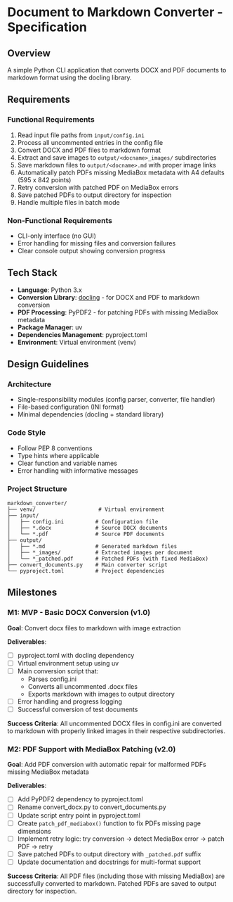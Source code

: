 # Document to Markdown Converter - Specification

## Overview
A simple Python CLI application that converts DOCX and PDF documents to markdown format using the docling library.

## Requirements

### Functional Requirements
1. Read input file paths from `input/config.ini`
2. Process all uncommented entries in the config file
3. Convert DOCX and PDF files to markdown format
4. Extract and save images to `output/<docname>_images/` subdirectories
5. Save markdown files to `output/<docname>.md` with proper image links
6. Automatically patch PDFs missing MediaBox metadata with A4 defaults (595 x 842 points)
7. Retry conversion with patched PDF on MediaBox errors
8. Save patched PDFs to output directory for inspection
9. Handle multiple files in batch mode

### Non-Functional Requirements
- CLI-only interface (no GUI)
- Error handling for missing files and conversion failures
- Clear console output showing conversion progress

## Tech Stack

- **Language**: Python 3.x
- **Conversion Library**: [docling](https://github.com/docling-project/docling) - for DOCX and PDF to markdown conversion
- **PDF Processing**: PyPDF2 - for patching PDFs with missing MediaBox metadata
- **Package Manager**: uv
- **Dependencies Management**: pyproject.toml
- **Environment**: Virtual environment (venv)

## Design Guidelines

### Architecture
- Single-responsibility modules (config parser, converter, file handler)
- File-based configuration (INI format)
- Minimal dependencies (docling + standard library)

### Code Style
- Follow PEP 8 conventions
- Type hints where applicable
- Clear function and variable names
- Error handling with informative messages

### Project Structure
```
markdown_converter/
├── venv/                    # Virtual environment
├── input/
│   ├── config.ini          # Configuration file
│   ├── *.docx              # Source DOCX documents
│   └── *.pdf               # Source PDF documents
├── output/
│   ├── *.md                # Generated markdown files
│   ├── *_images/           # Extracted images per document
│   └── *_patched.pdf       # Patched PDFs (with fixed MediaBox)
├── convert_documents.py    # Main converter script
└── pyproject.toml          # Project dependencies
```

## Milestones

### M1: MVP - Basic DOCX Conversion (v1.0)
**Goal**: Convert docx files to markdown with image extraction

**Deliverables**:
- [ ] pyproject.toml with docling dependency
- [ ] Virtual environment setup using uv
- [ ] Main conversion script that:
  - Parses config.ini
  - Converts all uncommented .docx files
  - Exports markdown with images to output directory
- [ ] Error handling and progress logging
- [ ] Successful conversion of test documents

**Success Criteria**: All uncommented DOCX files in config.ini are converted to markdown with properly linked images in their respective subdirectories.

### M2: PDF Support with MediaBox Patching (v2.0)
**Goal**: Add PDF conversion with automatic repair for malformed PDFs missing MediaBox metadata

**Deliverables**:
- [ ] Add PyPDF2 dependency to pyproject.toml
- [ ] Rename convert_docx.py to convert_documents.py
- [ ] Update script entry point in pyproject.toml
- [ ] Create `patch_pdf_mediabox()` function to fix PDFs missing page dimensions
- [ ] Implement retry logic: try conversion → detect MediaBox error → patch PDF → retry
- [ ] Save patched PDFs to output directory with `_patched.pdf` suffix
- [ ] Update documentation and docstrings for multi-format support

**Success Criteria**: All PDF files (including those with missing MediaBox) are successfully converted to markdown. Patched PDFs are saved to output directory for inspection.
